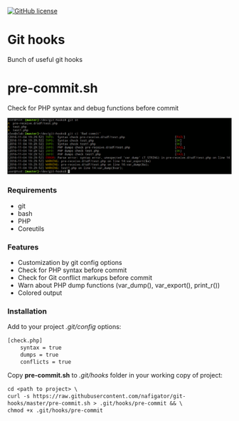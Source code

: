 [![GitHub license][License img]][License src]

Git hooks
=========

Bunch of useful git hooks

pre-commit.sh
=========

Check for PHP syntax and debug functions before commit

![Alt php-bench](https://github.com/nafigator/git-hooks/raw/master/pre-commit.png)

### Requirements
* git
* bash
* PHP
* Coreutils

### Features
* Customization by git config options
* Check for PHP syntax before commit
* Check for Git conflict markups before commit
* Warn about PHP dump functions (var_dump(), var_export(), print_r())
* Colored output

### Installation

Add to your project _.git/config_ options:

    [check.php]
        syntax = true
        dumps = true
        conflicts = true

Copy **pre-commit.sh** to _.git/hooks_ folder in your working copy of project:

    cd <path to project> \
    curl -s https://raw.githubusercontent.com/nafigator/git-hooks/master/pre-commit.sh > .git/hooks/pre-commit && \
    chmod +x .git/hooks/pre-commit

  [License img]: https://img.shields.io/badge/license-BSD3-brightgreen.svg
  [License src]: https://tldrlegal.com/license/bsd-3-clause-license-(revised)
